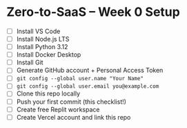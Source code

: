 # Zero‑to‑SaaS – Week 0 Setup

- [ ] Install VS Code
- [ ] Install Node.js LTS
- [ ] Install Python 3.12
- [ ] Install Docker Desktop
- [ ] Install Git
- [ ] Generate GitHub account + Personal Access Token
- [ ] `git config --global user.name "Your Name"`
- [ ] `git config --global user.email you@example.com`
- [ ] Clone this repo locally
- [ ] Push your first commit (this checklist!)
- [ ] Create free Replit workspace
- [ ] Create Vercel account and link this repo
